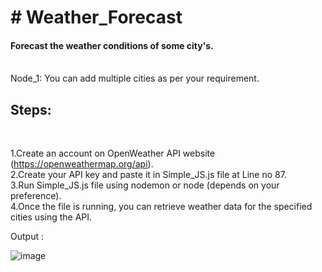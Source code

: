 
<h1># Weather_Forecast</h1>
<h4>Forecast the weather conditions of some city's.</h4><br>
Node_1: You can add multiple cities as per your requirement.<br>
<h2>Steps:</h2><br>

1.Create an account on OpenWeather API website (https://openweathermap.org/api).<br>
2.Create your API key and paste it in Simple_JS.js file at Line no 87.<br>
3.Run Simple_JS.js file using nodemon or node (depends on your preference).<br>
4.Once the file is running, you can retrieve weather data for the specified cities using the API.

Output :

![image](https://user-images.githubusercontent.com/88608116/236294816-921fe693-b756-40ba-95ef-a78098bcc0f7.png)

